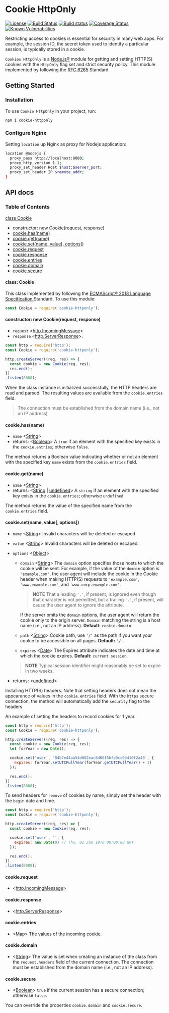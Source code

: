 # Cookie HttpOnly

<!-- [START badges] -->
[![License](https://img.shields.io/npm/l/express.svg)](https://github.com/woodger/cookie-httponly/blob/master/LICENSE)
[![Build Status](https://travis-ci.com/woodger/cookie-httponly.svg?branch=master)](https://travis-ci.com/woodger/cookie-httponly)
[![Build status](https://ci.appveyor.com/api/projects/status/44g2i6w363g51yc8?svg=true)](https://ci.appveyor.com/project/woodger/cookie-httponly)
[![Coverage Status](https://coveralls.io/repos/github/woodger/cookie-httponly/badge.svg)](https://coveralls.io/github/woodger/cookie-httponly)
[![Known Vulnerabilities](https://snyk.io/test/github/woodger/cookie-httponly/badge.svg?targetFile=package.json)](https://snyk.io/test/github/woodger/cookie-httponly?targetFile=package.json)
<!-- [END badges] -->

<!-- [START usecases] -->
Restricting access to cookies is essential for security in many web apps. For example, the session ID, the secret token used to identify a particular session, is typically stored in a cookie.

`Cookies HttpOnly` is a [Node.js®](https://nodejs.org) module for getting and setting HTTP(S) cookies with the `HttpOnly` flag set and strict security policy. This module implemented by following the [RFC 6265](https://tools.ietf.org/html/rfc6265.html) Standard.
<!-- [END usecases] -->

## Getting Started

### Installation

To use `Cookie HttpOnly` in your project, run:

```bash
npm i cookie-httponly
```
### Configure Nginx

Setting `location` up Nginx as proxy for Nodejs application:

```bash
location @nodejs {
  proxy_pass http://localhost:8080;
  proxy_http_version 1.1;
  proxy_set_header Host $host:$server_port;
  proxy_set_header IP $remote_addr;
}
```

## API docs

### Table of Contents

[class Cookie](#class-cookie)
  * [constructor: new Cookie(request, response)](#constructor-new-cookierequest-response)
  * [cookie.has(name)](#cookiehasname)
  * [cookie.get(name)](#cookiegetname)
  * [cookie.set(name, value[, options])](#cookiesetname-value-options)
  * [cookie.request](#cookierequest)
  * [cookie.response](#cookieresponse)
  * [cookie.entries](#cookieentries)
  * [cookie.domain](#cookiedomain)
  * [cookie.secure](#cookiesecure)

#### class: Cookie

This class implemented by following the [ECMAScript® 2018 Language Specification
](https://www.ecma-international.org/ecma-262/9.0/index.html) Standard. To use this module:

```js
const Cookie = require('cookie-httponly');
```

#### constructor: new Cookie(request, response)

- `request` <[http.IncomingMessage](https://nodejs.org/api/http.html#http_class_http_incomingmessage)>
- `response` <[http.ServerResponse](https://nodejs.org/api/http.html#http_class_http_serverresponse)>.

```js
const http = require('http');
const Cookie = require('cookie-httponly');

http.createServer((req, res) => {
  const cookie = new Cookie(req, res);
  res.end();
})
.listen(8080);
```
When the class instance is initialized successfully, the HTTP headers are read and parsed. The resulting values are available from the `cookie.entries` field.

> The connection must be established from the domain name (i.e., not an IP address)

#### cookie.has(name)

- `name` <[String](https://developer.mozilla.org/en-US/docs/Web/JavaScript/Reference/Global_Objects/String)>
- returns: <[Boolean](https://developer.mozilla.org/en-US/docs/Web/JavaScript/Reference/Global_Objects/Boolean)> A `true` if an element with the specified key exists in the `cookie.entries`; otherwise `false`.

The method returns a Boolean value indicating whether or not an element with the specified key `name` exists from the `cookie.entries` field.

#### cookie.get(name)

- `name` <[String](https://developer.mozilla.org/en-US/docs/Web/JavaScript/Reference/Global_Objects/String)>
- returns: <[String](https://developer.mozilla.org/en-US/docs/Web/JavaScript/Reference/Global_Objects/String) | [undefined](https://developer.mozilla.org/en-US/docs/Web/JavaScript/Reference/Global_Objects/undefined)> A `string` if an element with the specified key exists in the `cookie.entries`; otherwise `undefined`.

The method returns the value of the specified name from the `cookie.entries` field.

#### cookie.set(name, value[, options])

- `name` <[String](https://developer.mozilla.org/en-US/docs/Web/JavaScript/Reference/Global_Objects/String)> Invalid characters will be deleted or escaped.
- `value` <[String](https://developer.mozilla.org/en-US/docs/Web/JavaScript/Reference/Global_Objects/String)> Invalid characters will be deleted or escaped.
- `options` <[Object](https://developer.mozilla.org/en-US/docs/Web/JavaScript/Reference/Global_Objects/Object)>
  - `domain` <[String](https://developer.mozilla.org/en-US/docs/Web/JavaScript/Reference/Global_Objects/String)> The `domain` option specifies those hosts to which the cookie will be sent. For example, if the value of the `domain` option is `'example.com'`, the user agent will include the cookie in the Cookie header when making HTTP(S) requests to `'example.com'`, `'www.example.com'`, and `'www.corp.example.com'`.

    > **NOTE** That a leading `'.'`, if present, is ignored even though that character is not permitted, but a trailing `'.'`, if present, will cause the user agent to ignore the attribute.

    If the server omits the `domain` options, the user agent will return the cookie only to the origin server. `Domain` matching the string is a host name (i.e., not an IP address). **Default:** `cookie.domain`.
  - `path` <[String](https://developer.mozilla.org/en-US/docs/Web/JavaScript/Reference/Global_Objects/String)> Cookie path, use `'/'` as the path if you want your cookie to be accessible on all pages. **Default:** `'/'`.
  - `expires` <[Date](https://developer.mozilla.org/en-US/docs/Web/JavaScript/Reference/Global_Objects/Date)> The Expires attribute indicates the date and time at which the cookie expires. **Default:** `current session`.

  > **NOTE** Typical session identifier might reasonably be set to expire in two weeks.
- returns: <[undefined](https://developer.mozilla.org/en-US/docs/Web/JavaScript/Reference/Global_Objects/undefined)>

Installing HTTP(S) headers. Note that setting headers does not mean the appearance of values in the `cookie.entries` field. With the `https` secure connection, the method will automatically add the `security` flag to the headers.

An example of setting the headers to record cookies for 1 year.

```js
const http = require('http');
const Cookie = require('cookie-httponly');

http.createServer((req, res) => {
  const cookie = new Cookie(req, res);
  let forYear = new Date();

  cookie.set('user', '84b7e44aa54d002eac8d00f5bfa9cc93410f2a48', {
    expires: forYear.setUTCFullYear(forYear.getUTCFullYear() + 1)
  });

  res.end();
})
.listen(8080);
```

To send headers for `remove` of cookies by name, simply set the header with the `begin` date and time.

```js
const http = require('http');
const Cookie = require('cookie-httponly');

http.createServer((req, res) => {
  const cookie = new Cookie(req, res);

  cookie.set('user', '', {
    expires: new Date(0) // Thu, 01 Jan 1970 00:00:00 GMT
  });

  res.end();
})
.listen(8080);
```

#### cookie.request

- <[http.IncomingMessage](https://nodejs.org/api/http.html#http_class_http_incomingmessage)>

#### cookie.response

- <[http.ServerResponse](https://nodejs.org/api/http.html#http_class_http_serverresponse)>

#### cookie.entries

- <[Map](https://developer.mozilla.org/en-US/docs/Web/JavaScript/Reference/Global_Objects/Map)> The values of the incoming cookie.

#### cookie.domain

- <[String](https://developer.mozilla.org/en-US/docs/Web/JavaScript/Reference/Global_Objects/String)> The value is set when creating an instance of the class from the `request.headers` field of the current connection. The connection must be established from the domain name (i.e., not an IP address).

#### cookie.secure

- <[Boolean](https://developer.mozilla.org/en-US/docs/Web/JavaScript/Reference/Global_Objects/Boolean)> `true` if the current session has a secure connection; otherwise `false`.

You can override the properties `cookie.domain` and `cookie.secure`.
